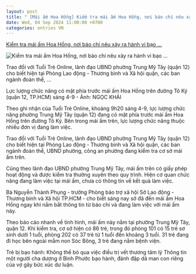 ```yaml
---
layout: post
title: " [Mái ấm Hoa Hồng] Kiểm tra mái ấm Hoa Hồng, nơi báo chí nêu xảy ra hành vi bạo ..."
date: Wed, 04 Sep 2024 11:00:00 +0700
categories: entries VN
---
```

[Kiểm tra mái ấm Hoa Hồng, nơi báo chí nêu xảy ra hành vi bạo ...](https://tuoitre.vn/kiem-tra-mai-am-hoa-hong-noi-bao-chi-neu-xay-ra-hanh-vi-bao-hanh-tre-20240904103212009.htm)

![Kiểm tra mái ấm Hoa Hồng, nơi báo chí nêu xảy ra hành vi bạo ...](https://cdn1.tuoitre.vn/thumb_w/1200/471584752817336320/2024/9/4/mai-am-hoa-hong-17254245308811499839658-12-0-577-1080-crop-1725424547707969825145.jpg)

Trao đổi với Tuổi Trẻ Online, lãnh đạo UBND phường Trung Mỹ Tây (quận 12) cho biết hiện tại Phòng Lao động - Thương binh và Xã hội quận, các ban ngành đoàn thể, ...

Lực lượng chức năng có mặt phía trước mái ấm Hoa Hồng trên đường Tô Ký (quận 12, TP.HCM) sáng 4-9 - Ảnh: NGỌC KHẢI

Theo ghi nhận của Tuổi Trẻ Online, khoảng 9h20 sáng 4-9, lực lượng chức năng phường Trung Mỹ Tây (quận 12) đang có mặt phía trước mái ấm Hoa Hồng trên đường Tô Ký. Bên trong mái ấm trên, lực lượng chức năng thuộc nhiều đơn vị đang làm việc.

Trao đổi với Tuổi Trẻ Online, lãnh đạo UBND phường Trung Mỹ Tây (quận 12) cho biết hiện tại Phòng Lao động - Thương binh và Xã hội quận, các ban ngành đoàn thể, UBND phường, công an phường đang kiểm tra cơ sở mái ấm trên.

Cũng theo lãnh đạo UBND phường Trung Mỹ Tây, mái ấm trên có giấy phép hoạt động và được kiểm tra thường xuyên theo quy trình. Hiện cơ quan chức năng đang làm việc tại mái ấm, chưa có thông tin về kết quả làm việc.

Bà Nguyễn Thành Phụng - trưởng Phòng bảo trợ xã hội Sở Lao động - Thương binh và Xã hội TP.HCM - cho biết sáng nay sở đã đến mái ấm Hoa Hồng ngay khi nắm bắt thông tin từ báo chí và đang làm việc với mái ấm này.

Theo báo cáo nhanh về tình hình, mái ấm này nằm tại phường Trung Mỹ Tây, quận 12. Khi kiểm tra, cơ sở hiện có 86 trẻ, trong đó phòng 101 có 15 trẻ sơ sinh dưới 1 tuổi, phòng 202 có 37 trẻ từ 1 tuổi đến khoảng 3 tuổi. 31 trẻ đang đi học bên ngoài mầm non Sóc Bông, 3 trẻ đang nằm bệnh viện.

Trẻ bị bạo hành: Không thể bỏ qua việc điều trị vết thương tâm lý Thông tin một người cha dượng ở Bình Phước bạo hành, đánh đập dã man con riêng của vợ gây bức xúc dư luận.





